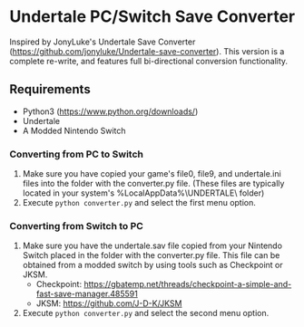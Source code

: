 # Undertale PC/Switch Save Converter
Inspired by JonyLuke's Undertale Save Converter (https://github.com/jonyluke/Undertale-save-converter).
This version is a complete re-write, and features full bi-directional conversion functionality.

## Requirements
- Python3 (https://www.python.org/downloads/)
- Undertale
- A Modded Nintendo Switch

### Converting from PC to Switch
1. Make sure you have copied your game's file0, file9, and undertale.ini files into the folder with the converter.py file.
   (These files are typically located in your system's %LocalAppData%\UNDERTALE\ folder)
2. Execute `python converter.py` and select the first menu option.

### Converting from Switch to PC
1. Make sure you have the undertale.sav file copied from your Nintendo Switch placed in the folder with the converter.py file.
   This file can be obtained from a modded switch by using tools such as Checkpoint or JKSM.
   - Checkpoint: https://gbatemp.net/threads/checkpoint-a-simple-and-fast-save-manager.485591
   - JKSM: https://github.com/J-D-K/JKSM
2. Execute `python converter.py` and select the second menu option.

